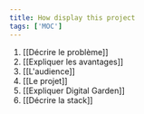 ```yaml
---
title: How display this project
tags: ['MOC']
---
```


1. [[Décrire le problème]]
2. [[Expliquer les avantages]]
3. [[L'audience]]
4. [[Le projet]]
5. [[Expliquer Digital Garden]]
6. [[Décrire la stack]]
